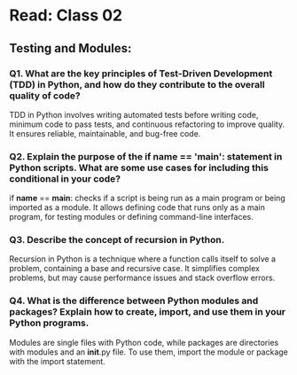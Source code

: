 # Read: Class 02

## Testing and Modules:

### Q1. What are the key principles of Test-Driven Development (TDD) in Python, and how do they contribute to the overall quality of code?

TDD in Python involves writing automated tests before writing code, minimum code to pass tests, and continuous refactoring to improve quality. It ensures reliable, maintainable, and bug-free code.

### Q2. Explain the purpose of the if __name__ == '__main__': statement in Python scripts. What are some use cases for including this conditional in your code?

if __name__ == __main__: checks if a script is being run as a main program or being imported as a module. It allows defining code that runs only as a main program, for testing modules or defining command-line interfaces.

### Q3. Describe the concept of recursion in Python.

Recursion in Python is a technique where a function calls itself to solve a problem, containing a base and recursive case. It simplifies complex problems, but may cause performance issues and stack overflow errors.

### Q4. What is the difference between Python modules and packages? Explain how to create, import, and use them in your Python programs.

Modules are single files with Python code, while packages are directories with modules and an __init__.py file. To use them, import the module or package with the import statement.


